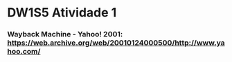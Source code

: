 # DW1S5 Atividade 1
### Wayback Machine - Yahoo! 2001: https://web.archive.org/web/20010124000500/http://www.yahoo.com/

